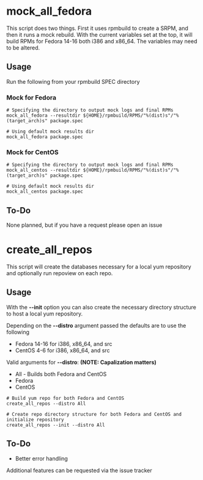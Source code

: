 # mock_all_fedora #

This script does two things.  First it uses rpmbuild to create a SRPM, and then it runs a mock rebuild.  With the current variables set at the top, it will build RPMs for Fedora 14-16 both i386 and x86_64.  The variables may need to be altered.

## Usage ##

Run the following from your rpmbuild SPEC directory

### Mock for Fedora ###

```
# Specifying the directory to output mock logs and final RPMs
mock_all_fedora --resultdir ${HOME}/rpmbuild/RPMS/"%(dist)s"/"%(target_arch)s" package.spec

# Using default mock results dir
mock_all_fedora package.spec
```

### Mock for CentOS ###

```
# Specifying the directory to output mock logs and final RPMs
mock_all_centos --resultdir ${HOME}/rpmbuild/RPMS/"%(dist)s"/"%(target_arch)s" package.spec

# Using default mock results dir
mock_all_centos package.spec
```

## To-Do ##

None planned, but if you have a request please open an issue

# create_all_repos #

This script will create the databases necessary for a local yum repository and optionally run repoview on each repo.

## Usage ##

With the **--init** option you can also create the necessary directory structure to host a local yum repository.

Depending on the **--distro** argument passed the defaults are to use the following
* Fedora 14-16 for i386, x86_64, and src
* CentOS 4-6 for i386, x86_64, and src

Valid arguments for **--distro**: **(NOTE: Capalization matters)**
* All - Builds both Fedora and CentOS
* Fedora
* CentOS

```
# Build yum repo for both Fedora and CentOS
create_all_repos --distro All

# Create repo directory structure for both Fedora and CentOS and initialize repository
create_all_repos --init --distro All
```
## To-Do ##

* Better error handling

Additional features can be requested via the issue tracker
